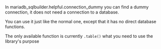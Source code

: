 In mariadb_sqlbuilder.helpful.connection_dummy you can find a dummy connection, 
it does not need a connection to a database.


You can use it just like the normal one, except that it has no direct database functions.

The only available function is currently ``.table()`` what you need to use the library's purpose
